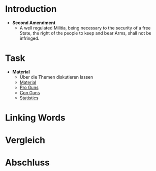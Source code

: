# Introduction

- **Second Amendment**
	- A well regulated Militia, being necessary to the security of a free State, the right of the people to keep and bear Arms, shall not be infringed.

# Task

- **Material**
	- Über die Themen diskutieren lassen
	- [Material](https://constitutioncenter.org/the-constitution/amendments/amendment-ii/interpretations/99)
	- [Pro Guns](https://www.meetbloomberg.com/nanny-state/second-amendment)
	- [Con Guns](https://everytownlaw.org/report/nysrpa-v-bruen-founders-and-firearms/)
	- [Statistics](https://www.bradyunited.org/key-statistics)

# Linking Words

# Vergleich

# Abschluss

